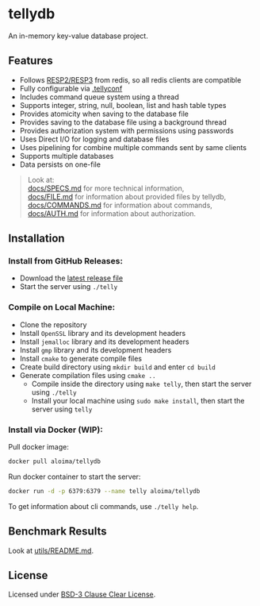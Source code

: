# tellydb
An in-memory key-value database project.

## Features
+ Follows [RESP2/RESP3](https://redis.io/docs/latest/develop/reference/protocol-spec/) from redis, so all redis clients are compatible
+ Fully configurable via [.tellyconf](./docs/FILE.md)
+ Includes command queue system using a thread
+ Supports integer, string, null, boolean, list and hash table types
+ Provides atomicity when saving to the database file
+ Provides saving to the database file using a background thread
+ Provides authorization system with permissions using passwords
+ Uses Direct I/O for logging and database files
+ Uses pipelining for combine multiple commands sent by same clients
+ Supports multiple databases
+ Data persists on one-file

> Look at:  
> [docs/SPECS.md](./docs/SPECS.md) for more technical information,  
> [docs/FILE.md](./docs/FILE.md) for information about provided files by tellydb,  
> [docs/COMMANDS.md](./docs/COMMANDS.md) for information about commands,  
> [docs/AUTH.md](./docs/AUTH.md) for information about authorization.

## Installation
### Install from GitHub Releases:
* Download the [latest release file](https://github.com/aloima/tellydb/releases/latest/download/telly)
* Start the server using `./telly`

### Compile on Local Machine:
+ Clone the repository
+ Install `OpenSSL` library and its development headers
+ Install `jemalloc` library and its development headers
+ Install `gmp` library and its development headers
+ Install `cmake` to generate compile files
+ Create build directory using `mkdir build` and enter `cd build`
+ Generate compilation files using `cmake ..`
  - Compile inside the directory using `make telly`, then start the server using `./telly`
  - Install your local machine using `sudo make install`, then start the server using `telly`

### Install via Docker (WIP):
Pull docker image:
```sh
docker pull aloima/tellydb
```

Run docker container to start the server:
```sh
docker run -d -p 6379:6379 --name telly aloima/tellydb
```

To get information about cli commands, use `./telly help`.

## Benchmark Results
Look at [utils/README.md](./utils/README.md).

## License
Licensed under [BSD-3 Clause Clear License](./LICENSE).
